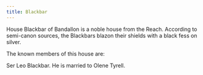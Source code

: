```yaml
---
title: Blackbar
---
```


House Blackbar of Bandallon is a noble house from the Reach. According to semi-canon sources, the Blackbars blazon their shields with a black fess on silver.

The known members of this house are:

Ser Leo Blackbar. He is married to Olene Tyrell. 


